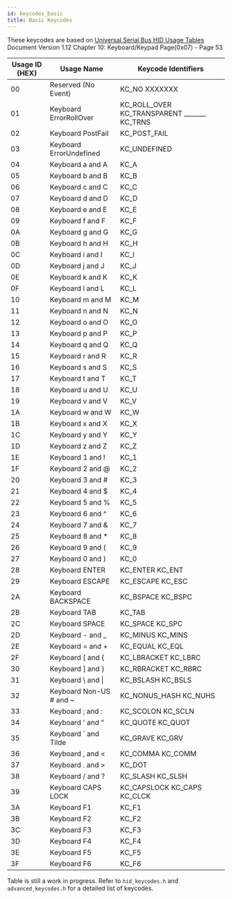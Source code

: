 ```yaml
---
id: keycodes_basic
title: Basic Keycodes
---
```


These keycodes are based on [Universal Serial Bus HID Usage Tables](https://www.usb.org/sites/default/files/documents/hut1_12v2.pdf) Document Version 1.12
Chapter 10: Keyboard/Keypad Page(0x07) - Page 53



| Usage ID (HEX) | Usage Name              | Keycode Identifiers        |
| -------------- | ----------------------- | -------------------------- |
| 00             | Reserved (No Event)     | KC_NO        XXXXXXX       |
| 01             | Keyboard ErrorRollOver  | KC_ROLL_OVER   KC_TRANSPARENT   \_\_\_\_\_\_\_   KC_TRNS   |
| 02             | Keyboard PostFail       | KC_POST_FAIL               |
| 03             | Keyboard ErrorUndefined | KC_UNDEFINED               |
| 04             | Keyboard a and A        | KC_A                       |
| 05             | Keyboard b and B        | KC_B                       |
| 06             | Keyboard c and C        | KC_C                       |
| 07             | Keyboard d and D        | KC_D                       |
| 08             | Keyboard e and E        | KC_E                       |
| 09             | Keyboard f and F        | KC_F                       |
| 0A             | Keyboard g and G        | KC_G                       |
| 0B             | Keyboard h and H        | KC_H                       |
| 0C             | Keyboard i and I        | KC_I                       |
| 0D             | Keyboard j and J        | KC_J                       |
| 0E             | Keyboard k and K        | KC_K                       |
| 0F             | Keyboard l and L        | KC_L                       |
| 10             | Keyboard m and M        | KC_M                       |
| 11             | Keyboard n and N        | KC_N                       |
| 12             | Keyboard o and O        | KC_O                       |
| 13             | Keyboard p and P        | KC_P                       |
| 14             | Keyboard q and Q        | KC_Q                       |
| 15             | Keyboard r and R        | KC_R                       |
| 16             | Keyboard s and S        | KC_S                       |
| 17             | Keyboard t and T        | KC_T                       |
| 18             | Keyboard u and U        | KC_U                       |
| 19             | Keyboard v and V        | KC_V                       |
| 1A             | Keyboard w and W        | KC_W                       |
| 1B             | Keyboard x and X        | KC_X                       |
| 1C             | Keyboard y and Y        | KC_Y                       |
| 1D             | Keyboard z and Z        | KC_Z                       |
| 1E             | Keyboard 1 and !        | KC_1                       |
| 1F             | Keyboard 2 and @        | KC_2                       |
| 20             | Keyboard 3 and #        | KC_3                       |
| 21             | Keyboard 4 and $        | KC_4                       |
| 22             | Keyboard 5 and %        | KC_5                       |
| 23             | Keyboard 6 and ^        | KC_6                       |
| 24             | Keyboard 7 and &        | KC_7                       |
| 25             | Keyboard 8 and *        | KC_8                       |
| 26             | Keyboard 9 and (        | KC_9                       |
| 27             | Keyboard 0 and )        | KC_0                       |
| 28             | Keyboard ENTER          | KC_ENTER    KC_ENT         |
| 29             | Keyboard ESCAPE         | KC_ESCAPE   KC_ESC         |
| 2A             | Keyboard BACKSPACE      | KC_BSPACE   KC_BSPC        |
| 2B             | Keyboard TAB            | KC_TAB                     |
| 2C             | Keyboard SPACE          | KC_SPACE   KC_SPC          |
| 2D             | Keyboard - and \_       | KC_MINUS   KC_MINS         |
| 2E             | Keyboard = and +        | KC_EQUAL    KC_EQL         |
| 2F             | Keyboard [ and {        | KC_LBRACKET   KC_LBRC      |
| 30             | Keyboard ] and }        | KC_RBRACKET   KC_RBRC      |
| 31             | Keyboard \\ and \|      | KC_BSLASH    KC_BSLS       |
| 32             | Keyboard Non-US # and ~ | KC_NONUS_HASH   KC_NUHS    |
| 33             | Keyboard ; and :        | KC_SCOLON     KC_SCLN      |
| 34             | Keyboard ' and "        | KC_QUOTE     KC_QUOT       |
| 35             | Keyboard \` and Tilde   | KC_GRAVE    KC_GRV         |
| 36             | Keyboard , and <        | KC_COMMA      KC_COMM      |
| 37             | Keyboard . and >        | KC_DOT                     |
| 38             | Keyboard / and ?        | KC_SLASH       KC_SLSH     |
| 39             | Keyboard CAPS LOCK      | KC_CAPSLOCK    KC_CAPS   KC_CLCK     |
| 3A             | Keyboard F1             | KC_F1                       |
| 3B             | Keyboard F2             | KC_F2                       |
| 3C             | Keyboard F3             | KC_F3                       |
| 3D             | Keyboard F4             | KC_F4                       |
| 3E             | Keyboard F5             | KC_F5                       |
| 3F             | Keyboard F6             | KC_F6                       |

Table is still a work in progress.  Refer to `hid_keycodes.h` and `advanced_keycodes.h` for a detailed list of keycodes.